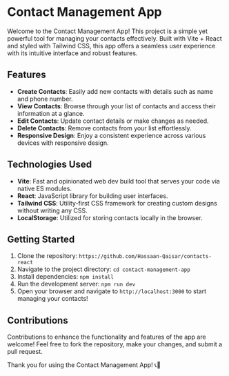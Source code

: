 # Contact Management App

Welcome to the Contact Management App! This project is a simple yet powerful tool for managing your contacts effectively. Built with Vite + React and styled with Tailwind CSS, this app offers a seamless user experience with its intuitive interface and robust features.

## Features

- **Create Contacts**: Easily add new contacts with details such as name and phone number.
- **View Contacts**: Browse through your list of contacts and access their information at a glance.
- **Edit Contacts**: Update contact details or make changes as needed.
- **Delete Contacts**: Remove contacts from your list effortlessly.
- **Responsive Design**: Enjoy a consistent experience across various devices with responsive design.

## Technologies Used

- **Vite**: Fast and opinionated web dev build tool that serves your code via native ES modules.
- **React**: JavaScript library for building user interfaces.
- **Tailwind CSS**: Utility-first CSS framework for creating custom designs without writing any CSS.
- **LocalStorage**: Utilized for storing contacts locally in the browser.

## Getting Started

1. Clone the repository: `https://github.com/Hassaan-Qaisar/contacts-react`
2. Navigate to the project directory: `cd contact-management-app`
3. Install dependencies: `npm install`
4. Run the development server: `npm run dev`
5. Open your browser and navigate to `http://localhost:3000` to start managing your contacts!

## Contributions

Contributions to enhance the functionality and features of the app are welcome! Feel free to fork the repository, make your changes, and submit a pull request.

Thank you for using the Contact Management App! 📞📇
